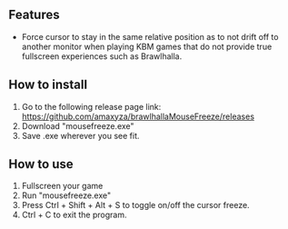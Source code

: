 ## Features

* Force cursor to stay in the same relative position as to not drift off to another monitor when playing KBM games that do not provide true fullscreen experiences such as Brawlhalla.

## How to install

1. Go to the following release page link: https://github.com/amaxyza/brawlhallaMouseFreeze/releases
2. Download "mousefreeze.exe"
3. Save .exe wherever you see fit.

## How to use

1. Fullscreen your game
2. Run "mousefreeze.exe"
3. Press Ctrl + Shift + Alt + S to toggle on/off the cursor freeze.
4. Ctrl + C to exit the program.
